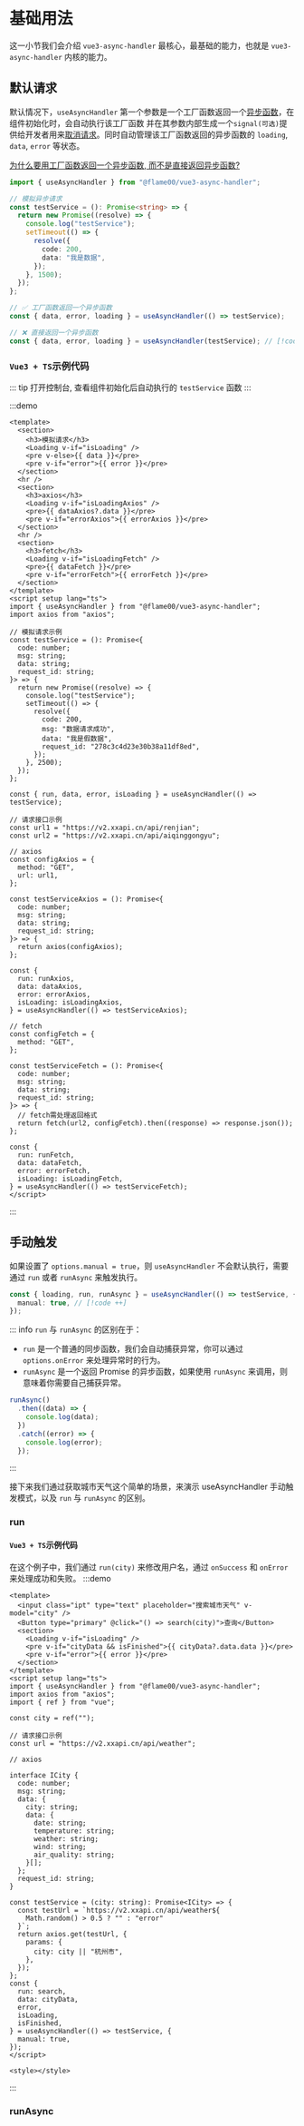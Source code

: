 # 基础用法

这一小节我们会介绍 `vue3-async-handler` 最核心，最基础的能力，也就是 `vue3-async-handler` 内核的能力。

## 默认请求

默认情况下，`useAsyncHandler` 第一个参数是一个工厂函数返回一个[异步函数](../FAQ/#什么是异步函数?)，在组件初始化时，会自动执行该工厂函数 并在其参数内部生成一个`signal(可选)`提供给开发者用来[取消请求](./cancel-request.md)。同时自动管理该工厂函数返回的异步函数的 `loading`, `data`, `error` 等状态。

[为什么要用工厂函数返回一个异步函数, 而不是直接返回异步函数?](../FAQ/#为什么要用工厂函数返回一个异步函数)

```ts
import { useAsyncHandler } from "@flame00/vue3-async-handler";

// 模拟异步请求
const testService = (): Promise<string> => {
  return new Promise((resolve) => {
    console.log("testService");
    setTimeout(() => {
      resolve({
        code: 200,
        data: "我是数据",
      });
    }, 1500);
  });
};

// ✅ 工厂函数返回一个异步函数
const { data, error, loading } = useAsyncHandler(() => testService);

// ❌ 直接返回一个异步函数
const { data, error, loading } = useAsyncHandler(testService); // [!code error]
```

### `Vue3 + TS`示例代码

::: tip
打开控制台, 查看组件初始化后自动执行的 `testService` 函数
:::

:::demo

```vue
<template>
  <section>
    <h3>模拟请求</h3>
    <Loading v-if="isLoading" />
    <pre v-else>{{ data }}</pre>
    <pre v-if="error">{{ error }}</pre>
  </section>
  <hr />
  <section>
    <h3>axios</h3>
    <Loading v-if="isLoadingAxios" />
    <pre>{{ dataAxios?.data }}</pre>
    <pre v-if="errorAxios">{{ errorAxios }}</pre>
  </section>
  <hr />
  <section>
    <h3>fetch</h3>
    <Loading v-if="isLoadingFetch" />
    <pre>{{ dataFetch }}</pre>
    <pre v-if="errorFetch">{{ errorFetch }}</pre>
  </section>
</template>
<script setup lang="ts">
import { useAsyncHandler } from "@flame00/vue3-async-handler";
import axios from "axios";

// 模拟请求示例
const testService = (): Promise<{
  code: number;
  msg: string;
  data: string;
  request_id: string;
}> => {
  return new Promise((resolve) => {
    console.log("testService");
    setTimeout(() => {
      resolve({
        code: 200,
        msg: "数据请求成功",
        data: "我是假数据",
        request_id: "278c3c4d23e30b38a11df8ed",
      });
    }, 2500);
  });
};

const { run, data, error, isLoading } = useAsyncHandler(() => testService);

// 请求接口示例
const url1 = "https://v2.xxapi.cn/api/renjian";
const url2 = "https://v2.xxapi.cn/api/aiqinggongyu";

// axios
const configAxios = {
  method: "GET",
  url: url1,
};

const testServiceAxios = (): Promise<{
  code: number;
  msg: string;
  data: string;
  request_id: string;
}> => {
  return axios(configAxios);
};

const {
  run: runAxios,
  data: dataAxios,
  error: errorAxios,
  isLoading: isLoadingAxios,
} = useAsyncHandler(() => testServiceAxios);

// fetch
const configFetch = {
  method: "GET",
};

const testServiceFetch = (): Promise<{
  code: number;
  msg: string;
  data: string;
  request_id: string;
}> => {
  // fetch需处理返回格式
  return fetch(url2, configFetch).then((response) => response.json());
};

const {
  run: runFetch,
  data: dataFetch,
  error: errorFetch,
  isLoading: isLoadingFetch,
} = useAsyncHandler(() => testServiceFetch);
</script>
```

:::

## 手动触发

如果设置了 `options.manual = true`，则 `useAsyncHandler` 不会默认执行，需要通过 `run` 或者 `runAsync` 来触发执行。

```ts
const { loading, run, runAsync } = useAsyncHandler(() => testService, {
  manual: true, // [!code ++]
});
```

::: info `run` 与 `runAsync` 的区别在于：

- `run` 是一个普通的同步函数，我们会自动捕获异常，你可以通过 `options.onError` 来处理异常时的行为。
- `runAsync` 是一个返回 Promise 的异步函数，如果使用 `runAsync` 来调用，则意味着你需要自己捕获异常。

```ts
runAsync()
  .then((data) => {
    console.log(data);
  })
  .catch((error) => {
    console.log(error);
  });
```

:::

接下来我们通过获取城市天气这个简单的场景，来演示 useAsyncHandler 手动触发模式，以及 `run` 与 `runAsync` 的区别。

### run

#### `Vue3 + TS`示例代码

在这个例子中，我们通过 `run(city)` 来修改用户名，通过 `onSuccess` 和 `onError `来处理成功和失败。
:::demo

```vue
<template>
  <input class="ipt" type="text" placeholder="搜索城市天气" v-model="city" />
  <Button type="primary" @click="() => search(city)">查询</Button>
  <section>
    <Loading v-if="isLoading" />
    <pre v-if="cityData && isFinished">{{ cityData?.data.data }}</pre>
    <pre v-if="error">{{ error }}</pre>
  </section>
</template>
<script setup lang="ts">
import { useAsyncHandler } from "@flame00/vue3-async-handler";
import axios from "axios";
import { ref } from "vue";

const city = ref("");

// 请求接口示例
const url = "https://v2.xxapi.cn/api/weather";

// axios

interface ICity {
  code: number;
  msg: string;
  data: {
    city: string;
    data: {
      date: string;
      temperature: string;
      weather: string;
      wind: string;
      air_quality: string;
    }[];
  };
  request_id: string;
}

const testService = (city: string): Promise<ICity> => {
  const testUrl = `https://v2.xxapi.cn/api/weather${
    Math.random() > 0.5 ? "" : "error"
  }`;
  return axios.get(testUrl, {
    params: {
      city: city || "杭州市",
    },
  });
};
const {
  run: search,
  data: cityData,
  error,
  isLoading,
  isFinished,
} = useAsyncHandler(() => testService, {
  manual: true,
});
</script>

<style></style>
```

:::

### runAsync
